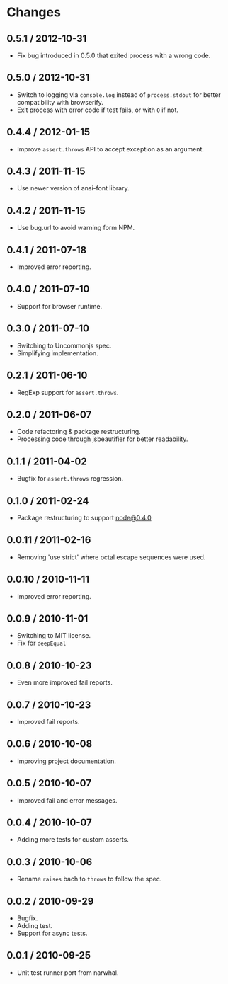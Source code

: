 # Changes

## 0.5.1 / 2012-10-31

  - Fix bug introduced in 0.5.0 that exited process with a wrong code.

## 0.5.0 / 2012-10-31

  - Switch to logging via `console.log` instead of `process.stdout` for
    better compatibility with browserify.
  - Exit process with error code if test fails, or with `0` if not.

## 0.4.4 / 2012-01-15

  - Improve `assert.throws` API to accept exception as an argument.

## 0.4.3 / 2011-11-15

   - Use newer version of ansi-font library.
    
## 0.4.2 / 2011-11-15

   - Use bug.url to avoid warning form NPM.

## 0.4.1 / 2011-07-18 ##

  - Improved error reporting.

## 0.4.0 / 2011-07-10 ##

  - Support for browser runtime.

## 0.3.0 / 2011-07-10 ##

  - Switching to Uncommonjs spec.
  - Simplifying implementation.

## 0.2.1 / 2011-06-10 ##

  - RegExp support for `assert.throws`.

## 0.2.0 / 2011-06-07 ##

  - Code refactoring & package restructuring.
  - Processing code through jsbeautifier for better readability.

## 0.1.1 / 2011-04-02 ##

  - Bugfix for `assert.throws` regression.

## 0.1.0 / 2011-02-24 ##

  - Package restructuring to support node@0.4.0

## 0.0.11 / 2011-02-16 ##

  - Removing 'use strict' where octal escape sequences were used.

## 0.0.10 / 2010-11-11 ##

  - Improved error reporting.

## 0.0.9 / 2010-11-01 ##

  - Switching to MIT license.
  - Fix for `deepEqual`

## 0.0.8 / 2010-10-23 ##

  - Even more improved fail reports.

## 0.0.7 / 2010-10-23 ##

  - Improved fail reports.

## 0.0.6 / 2010-10-08 ##

  - Improving project documentation.

## 0.0.5 / 2010-10-07 ##

  - Improved fail and error messages.

## 0.0.4 / 2010-10-07 ##

  - Adding more tests for custom asserts.

## 0.0.3 / 2010-10-06 ##

  - Rename `raises` bach to `throws` to follow the spec.

## 0.0.2 / 2010-09-29 ##

  - Bugfix.
  - Adding test.
  - Support for async tests.

## 0.0.1 / 2010-09-25 ##

  - Unit test runner port from narwhal.
